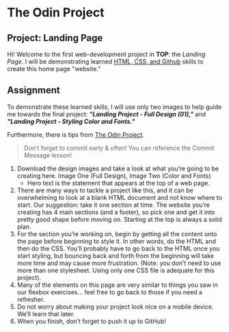 # The Odin Project
## Project: Landing Page

Hi! Welcome to the first web-development project in **TOP**: the *Landing Page*.
I will be demonstrating learned <ins>HTML, CSS, and Github</ins> skills to create this home page "website."

## Assignment

To demonstrate these learned skills, I will use only two images to help guide me towards the final project:
***"Landing Project - Full Design (01),"*** and ***"Landing Project - Styling Color and Fonts."***

Furthermore, there is tips from [The Odin Project](https://www.theodinproject.com/lessons/foundations-landing-page#assignment).
> Don’t forget to commit early & often! You can reference the Commit Message lesson!
1. Download the design images and take a look at what you’re going to be creating here. Image One (Full Design), Image Two (Color and Fonts)
   - Hero text is the statement that appears at the top of a web page.
2. There are many ways to tackle a project like this, and it can be overwhelming to look at a blank HTML document and not know where to start. Our suggestion: take it one section at 	time. The website you’re creating has 4 main sections (and a footer), so pick one and get it into pretty good shape before moving on. Starting at the top is always a solid plan.
3. For the section you’re working on, begin by getting all the content onto the page before beginning to style it. In other words, do the HTML and then do the CSS. You’ll probably have to go back to the HTML once you start styling, but bouncing back and forth from the beginning will take more time and may cause more frustration. (Note: you don’t need to use more than one stylesheet. Using only one CSS file is adequate for this project).
4. Many of the elements on this page are very similar to things you saw in our flexbox exercises… feel free to go back to those if you need a refresher.
5. Do not worry about making your project look nice on a mobile device. We’ll learn that later.
6. When you finish, don’t forget to push it up to GitHub!